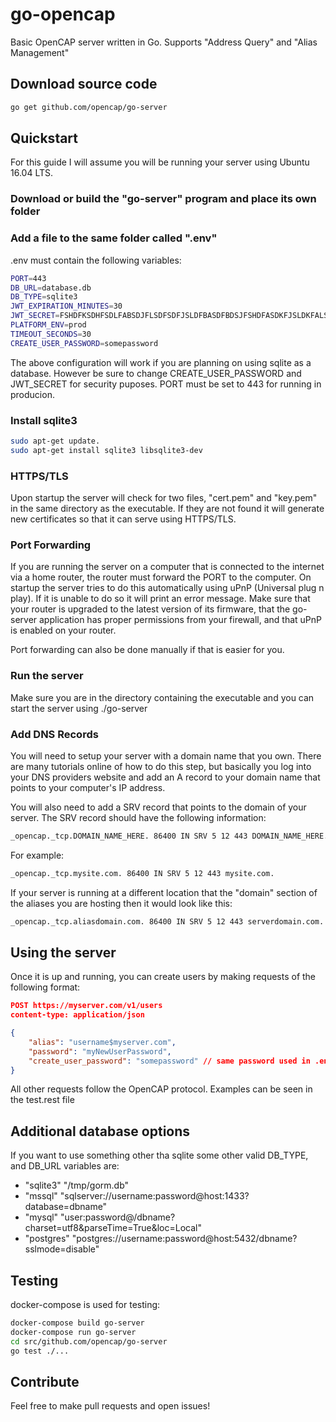 # go-opencap

Basic OpenCAP server written in Go. Supports "Address Query" and "Alias Management"

## Download source code

```bash
go get github.com/opencap/go-server
```

## Quickstart

For this guide I will assume you will be running your server using Ubuntu 16.04 LTS.

### Download or build the "go-server" program and place its own folder

### Add a file to the same folder called ".env"

.env must contain the following variables:

```bash
PORT=443
DB_URL=database.db
DB_TYPE=sqlite3
JWT_EXPIRATION_MINUTES=30
JWT_SECRET=FSHDFKSDHFSDLFABSDJFLSDFSDFJSLDFBASDFBDSJFSHDFASDKFJSLDKFALSDFKJADFKASDFD
PLATFORM_ENV=prod
TIMEOUT_SECONDS=30
CREATE_USER_PASSWORD=somepassword
```

The above configuration will work if you are planning on using sqlite as a database. However be sure to change CREATE_USER_PASSWORD and JWT_SECRET for security puposes. PORT must be set to 443 for running in producion.

### Install sqlite3

```bash
sudo apt-get update.
sudo apt-get install sqlite3 libsqlite3-dev
```

### HTTPS/TLS

Upon startup the server will check for two files, "cert.pem" and "key.pem" in the same directory as the executable. If they are not found it will generate new certificates so that it can serve using HTTPS/TLS.

### Port Forwarding

If you are running the server on a computer that is connected to the internet via a home router, the router must forward the PORT to the computer. On startup the server tries to do this automatically using uPnP (Universal plug n play). If it is unable to do so it will print an error message. Make sure that your router is upgraded to the latest version of its firmware, that the go-server application has proper permissions from your firewall, and that uPnP is enabled on your router.

Port forwarding can also be done manually if that is easier for you.

### Run the server

Make sure you are in the directory containing the executable and you can start the server using ./go-server

### Add DNS Records

You will need to setup your server with a domain name that you own. There are many tutorials online of how to do this step, but basically you log into your DNS providers website and add an A record to your domain name that points to your computer's IP address.

You will also need to add a SRV record that points to the domain of your server. The SRV record should have the following information:

```bash
_opencap._tcp.DOMAIN_NAME_HERE. 86400 IN SRV 5 12 443 DOMAIN_NAME_HERE.
```

For example:

```bash
_opencap._tcp.mysite.com. 86400 IN SRV 5 12 443 mysite.com.
```

If your server is running at a different location that the "domain" section of the aliases you are hosting then it would look like this:

```bash
_opencap._tcp.aliasdomain.com. 86400 IN SRV 5 12 443 serverdomain.com.
```

## Using the server

Once it is up and running, you can create users by making requests of the following format:

```json
POST https://myserver.com/v1/users
content-type: application/json

{
    "alias": "username$myserver.com",
    "password": "myNewUserPassword",
    "create_user_password": "somepassword" // same password used in .env file
}
```

All other requests follow the OpenCAP protocol. Examples can be seen in the test.rest file

## Additional database options

If you want to use something other tha sqlite some other valid DB_TYPE, and DB_URL variables are:

- "sqlite3" "/tmp/gorm.db"
- "mssql" "sqlserver://username:password@host:1433?database=dbname"
- "mysql" "user:password@/dbname?charset=utf8&parseTime=True&loc=Local"
- "postgres" "postgres://username:password@host:5432/dbname?sslmode=disable"

## Testing

docker-compose is used for testing:

```bash
docker-compose build go-server
docker-compose run go-server
cd src/github.com/opencap/go-server
go test ./...
```

## Contribute

Feel free to make pull requests and open issues!
